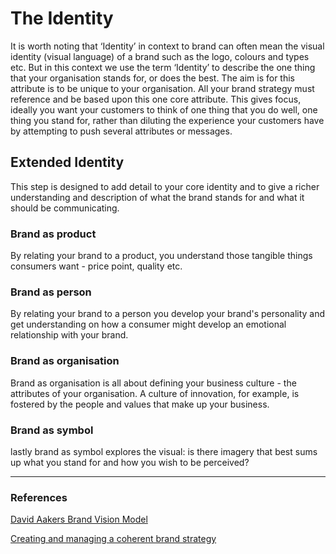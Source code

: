 ﻿# The Identity

It is worth noting that ‘Identity’ in context to brand can often mean the visual identity (visual language) of a brand such as the logo, colours and types etc. But in this context we use the term ‘Identity’ to describe the one thing that your organisation stands for, or does the best. The aim is for this attribute is to be unique to your organisation. All your brand strategy must reference and be based upon this one core attribute. This gives focus, ideally you want your customers to think of one thing that you do well, one thing you stand for, rather than diluting the experience your customers have by attempting to push several attributes or messages.

## Extended Identity

This step is designed to add detail to your core identity and to give a richer understanding and description of what the brand stands for and what it should be communicating.

### Brand as product

By relating your brand to a product, you understand those tangible things consumers want - price point, quality etc.

### Brand as person

By relating your brand to a person you develop your brand's personality and get understanding on how a consumer might develop an emotional relationship with your brand.

### Brand as organisation

Brand as organisation is all about defining your business culture - the attributes of your organisation. A culture of innovation, for example, is fostered by the people and values that make up your business.

### Brand as symbol

lastly brand as symbol explores the visual: is there imagery that best sums up what you stand for and how you wish to be perceived?

<hr/>

### References

[David Aakers Brand Vision Model](https://howbrandsarebuilt.com/david-aakers-brand-vision-model-and-how-it-works-part-one)

[Creating and managing a coherent brand strategy](https://www.liquidlight.co.uk/blog/brand-frameworks-creating-and-managing-a-coherent-brand-strategy/)

